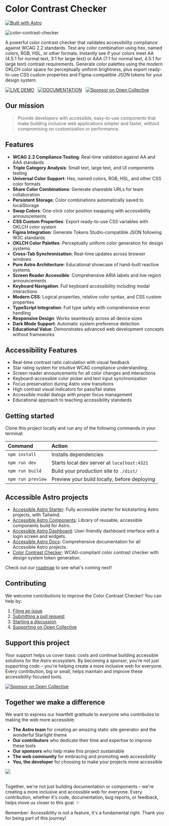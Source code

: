 # Color Contrast Checker

[![Built with Astro](https://astro.badg.es/v2/built-with-astro/small.svg)](https://astro.build)

![color-contrast-checker](https://github.com/user-attachments/assets/01630a5b-10bb-4765-a291-74725fedc04f)

A powerful color contrast checker that validates accessibility compliance against WCAG 2.2 standards. Test any color combination using hex, named colors, RGB, HSL, or other formats. Instantly see if your colors meet AA (4.5:1 for normal text, 3:1 for large text) or AAA (7:1 for normal text, 4.5:1 for large text) contrast requirements. Generate color palettes using the modern OKLCH color space for perceptually uniform brightness, plus export ready-to-use CSS custom properties and Figma-compatible JSON tokens for your design system.

[![LIVE DEMO](https://img.shields.io/badge/LIVE_DEMO-4ECCA3?style=for-the-badge&logo=astro&logoColor=black)](https://color-contrast-checker.incluud.dev/) &nbsp;
[![DOCUMENTATION](https://img.shields.io/badge/DOCUMENTATION-A682FF?style=for-the-badge&logo=astro&logoColor=black)](https://accessible-astro.incluud.dev/) &nbsp;
[![Sponsor on Open Collective](https://img.shields.io/badge/Open%20Collective-7FADF2?style=for-the-badge&logo=opencollective&logoColor=white)](https://opencollective.com/incluud) &nbsp;

## Our mission

> Provide developers with accessible, easy-to-use components that make building inclusive web applications simpler and faster, without compromising on customization or performance.

## Features

- **WCAG 2.2 Compliance Testing**: Real-time validation against AA and AAA standards
- **Triple Category Analysis**: Small text, large text, and UI components testing
- **Universal Color Support**: Hex, named colors, RGB, HSL, and other CSS color formats
- **Share Color Combinations**: Generate shareable URLs for team collaboration
- **Persistent Storage**: Color combinations automatically saved to localStorage
- **Swap Colors**: One-click color position swapping with accessibility announcements
- **CSS Custom Properties**: Export ready-to-use CSS variables with OKLCH color system
- **Figma Integration**: Generate Tokens Studio-compatible JSON following W3C standards
- **OKLCH Color Palettes**: Perceptually uniform color generation for design systems
- **Cross-Tab Synchronization**: Real-time updates across browser windows
- **Pure Astro Architecture**: Educational showcase of hand-built reactive systems
- **Screen Reader Accessible**: Comprehensive ARIA labels and live region announcements
- **Keyboard Navigation**: Full keyboard accessibility including modal interactions
- **Modern CSS**: Logical properties, relative color syntax, and CSS custom properties
- **TypeScript Integration**: Full type safety with comprehensive error handling
- **Responsive Design**: Works seamlessly across all device sizes
- **Dark Mode Support**: Automatic system preference detection
- **Educational Value**: Demonstrates advanced web development concepts without frameworks

## Accessibility Features

- Real-time contrast ratio calculation with visual feedback
- Star rating system for intuitive WCAG compliance understanding
- Screen reader announcements for all color changes and interactions
- Keyboard-accessible color picker and text input synchronization
- Focus preservation during Astro view transitions
- High contrast visual indicators for pass/fail states
- Accessible modal dialogs with proper focus management
- Educational approach to teaching accessibility standards

## Getting started

Clone this project locally and run any of the following commands in your terminal:

| Command           | Action                                       |
| :---------------- | :------------------------------------------- |
| `npm install`     | Installs dependencies                        |
| `npm run dev`     | Starts local dev server at `localhost:4321`  |
| `npm run build`   | Build your production site to `./dist/`      |
| `npm run preview` | Preview your build locally, before deploying |

## Accessible Astro projects

- [Accessible Astro Starter](https://github.com/incluud/accessible-astro-starter): Fully accessible starter for kickstarting Astro projects, with Tailwind.
- [Accessible Astro Components](https://github.com/incluud/accessible-astro-components/): Library of reusable, accessible components build for Astro.
- [Accessible Astro Dashboard](https://github.com/incluud/accessible-astro-dashboard/): User-friendly dashboard interface with a login screen and widgets.
- [Accessible Astro Docs](https://github.com/incluud/accessible-astro-docs): Comprehensive documentation for all Accessible Astro projects.
- [Color Contrast Checker](https://github.com/incluud/color-contrast-checker): WCAG-compliant color contrast checker with design system token generation.

Check out our [roadmap](https://github.com/orgs/incluud/projects/4/views/1) to see what's coming next!

## Contributing

We welcome contributions to improve the Color Contrast Checker! You can help by:

1. [Filing an issue](https://github.com/incluud/color-contrast-checker/issues)
2. [Submitting a pull request](https://github.com/incluud/color-contrast-checker/pulls)
3. [Starting a discussion](https://github.com/incluud/color-contrast-checker/discussions)
4. [Supporting on Open Collective](https://opencollective.com/incluud)

## Support this project

Your support helps us cover basic costs and continue building accessible solutions for the Astro ecosystem. By becoming a sponsor, you're not just supporting code – you're helping create a more inclusive web for everyone. Every contribution, big or small, helps maintain and improve these accessibility-focused tools.

[![Sponsor on Open Collective](https://img.shields.io/badge/Open%20Collective-7FADF2?style=for-the-badge&logo=opencollective&logoColor=white)](https://opencollective.com/incluud)

## Together we make a difference

We want to express our heartfelt gratitude to everyone who contributes to making the web more accessible:

- **The Astro team** for creating an amazing static site generator and the wonderful Starlight theme
- **Our contributors** who dedicate their time and expertise to improve these tools
- **Our sponsors** who help make this project sustainable
- **The web community** for embracing and promoting web accessibility
- **You, the developer** for choosing to make your projects more accessible

<a href="https://github.com/incluud/color-contrast-checker/graphs/contributors">
  <img src="https://contrib.rocks/image?repo=incluud/color-contrast-checker" />
</a><br /><br />

Together, we're not just building documentation or components – we're creating a more inclusive and accessible web for everyone. Every contribution, whether it's code, documentation, bug reports, or feedback, helps move us closer to this goal. ✨

Remember: Accessibility is not a feature, it's a fundamental right. Thank you for being part of this journey!
